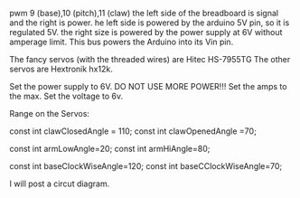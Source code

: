 pwm 9 (base),10 (pitch),11 (claw)
the left side of the breadboard is signal and the right is power.
he left side is powered by the arduino 5V pin, so it is regulated 5V.
the right size is powered by the power supply at 6V without amperage limit.  This bus powers the Arduino into its Vin pin.

The fancy servos (with the threaded wires) are Hitec HS-7955TG
The other servos are Hextronik  hx12k.


Set the power supply to 6V. DO NOT USE MORE POWER!!!
Set the amps to the max. Set the voltage to 6v.

Range on the Servos:

const int clawClosedAngle = 110;
const int clawOpenedAngle =70;

const int armLowAngle=20;
const int armHiAngle=80;

const int baseClockWiseAngle=120;
const int baseCClockWiseAngle=70;

I will post a circut diagram.